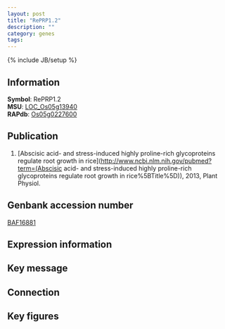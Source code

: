 ```yaml
---
layout: post
title: "RePRP1.2"
description: ""
category: genes
tags: 
---
```

{% include JB/setup %}

## Information
__Symbol__: RePRP1.2  
__MSU__: [LOC_Os05g13940](http://rice.plantbiology.msu.edu/cgi-bin/ORF_infopage.cgi?orf=LOC_Os05g13940)  
__RAPdb__: [Os05g0227600](http://rapdb.dna.affrc.go.jp/viewer/gbrowse_details/irgsp1?name=Os05g0227600)  

## Publication
1. [Abscisic acid- and stress-induced highly proline-rich glycoproteins regulate root growth in rice](http://www.ncbi.nlm.nih.gov/pubmed?term=(Abscisic acid- and stress-induced highly proline-rich glycoproteins regulate root growth in rice%5BTitle%5D)), 2013, Plant Physiol.

## Genbank accession number
[BAF16881](http://www.ncbi.nlm.nih.gov/nuccore/BAF16881)

## Expression information

## Key message

## Connection

## Key figures



